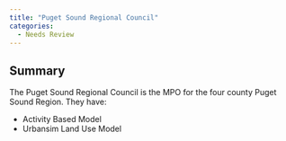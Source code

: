 ```yaml
---
title: "Puget Sound Regional Council"
categories:
  - Needs Review
---
```


Summary
-------

The Puget Sound Regional Council is the MPO for the four county Puget Sound Region. They have:

-   Activity Based Model
-   Urbansim Land Use Model


